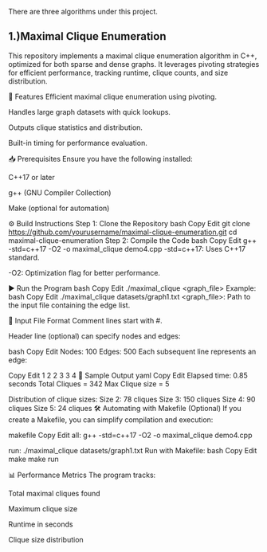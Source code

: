 There are three algorithms under this project.

##    1.)Maximal Clique Enumeration

This repository implements a maximal clique enumeration algorithm in C++, optimized for both sparse and dense graphs. It leverages pivoting strategies for efficient performance, tracking runtime, clique counts, and size distribution.

🚀 Features
Efficient maximal clique enumeration using pivoting.

Handles large graph datasets with quick lookups.

Outputs clique statistics and distribution.

Built-in timing for performance evaluation.

📥 Prerequisites
Ensure you have the following installed:

C++17 or later

g++ (GNU Compiler Collection)

Make (optional for automation)

⚙️ Build Instructions
Step 1: Clone the Repository
bash
Copy
Edit
git clone https://github.com/yourusername/maximal-clique-enumeration.git
cd maximal-clique-enumeration
Step 2: Compile the Code
bash
Copy
Edit
g++ -std=c++17 -O2 -o maximal_clique demo4.cpp
-std=c++17: Uses C++17 standard.

-O2: Optimization flag for better performance.

▶️ Run the Program
bash
Copy
Edit
./maximal_clique <graph_file>
Example:
bash
Copy
Edit
./maximal_clique datasets/graph1.txt
<graph_file>: Path to the input file containing the edge list.

📄 Input File Format
Comment lines start with #.

Header line (optional) can specify nodes and edges:

bash
Copy
Edit
 Nodes: 100 Edges: 500
Each subsequent line represents an edge:

Copy
Edit
1 2
2 3
3 4
🏃 Sample Output
yaml
Copy
Edit
Elapsed time: 0.85 seconds
Total Cliques = 342
Max Clique size = 5

Distribution of clique sizes:
Size 2: 78 cliques
Size 3: 150 cliques
Size 4: 90 cliques
Size 5: 24 cliques
🛠️ Automating with Makefile (Optional)
If you create a Makefile, you can simplify compilation and execution:

makefile
Copy
Edit
all:
    g++ -std=c++17 -O2 -o maximal_clique demo4.cpp

run:
    ./maximal_clique datasets/graph1.txt
Run with Makefile:
bash
Copy
Edit
make
make run

📊 Performance Metrics
The program tracks:

Total maximal cliques found

Maximum clique size

Runtime in seconds

Clique size distribution
